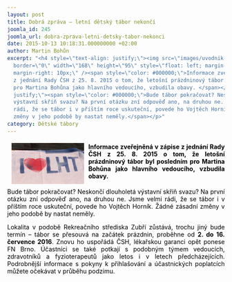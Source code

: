 ```yaml
---
layout: post
title: Dobrá zpráva – letní dětský tábor nekončí
joomla_id: 245
joomla_url: dobra-zprava-letni-detsky-tabor-nekonci
date: 2015-10-13 10:18:31.000000000 +02:00
author: Martin Bohůn
excerpt: "<h4 style=\"text-align: justify;\"><img src=\"images/uvodnik-clanku-foto/i%20love%20lht.jpg\"
  border=\"0\" width=\"168\" height=\"95\" style=\"float: left; margin-left: 10px;
  margin-right: 10px;\" /><span style=\"color: #000000;\">Informace zveřejněná v zápise
  z jednání Rady ČSH z 25. 8. 2015 o tom, že letošní prázdninový tábor byl posledním
  pro Martina Bohůna jako hlavního vedoucího, vzbudila obavy. </span></h4>\r\n<p style=\"text-align:
  justify;\"><span style=\"color: #000000;\">Bude tábor pokračovat? Neskončí dlouholetá
  výstavní skříň svazu? Na první otázku zní odpověď ano, na druhou ne. Jsme velmi
  rádi, že se tábor i v příštím roce uskuteční, povede ho Vojtěch Horník. Žádné zásadní
  změny v jeho podobě by nastat neměly.</span></p>"
category: Dětské tábory
---
```

<h4 style="text-align: justify;"><img src="images/uvodnik-clanku-foto/i%20love%20lht.jpg" border="0" width="168" height="95" style="float: left; margin-left: 10px; margin-right: 10px;" /><span style="color: #000000;">Informace zveřejněná v zápise z jednání Rady ČSH z 25. 8. 2015 o tom, že letošní prázdninový tábor byl posledním pro Martina Bohůna jako hlavního vedoucího, vzbudila obavy. </span></h4>

<p style="text-align: justify;"><span style="color: #000000;">Bude tábor pokračovat? Neskončí dlouholetá výstavní skříň svazu? Na první otázku zní odpověď ano, na druhou ne. Jsme velmi rádi, že se tábor i v příštím roce uskuteční, povede ho Vojtěch Horník. Žádné zásadní změny v jeho podobě by nastat neměly.</span></p>



<p style="text-align: justify;"><span style="color: #000000;">Lokalita v podobě Rekreačního střediska Zubří zůstává, trochu jiný bude termín – tábor se přesouvá na začátek prázdnin, proběhne od <strong>2. do 16. července 2016</strong>. Znovu ho uspořádá ČSH, lékařskou garanci opět ponese FN Brno. Účastníci se také potkají s podobným týmem vedoucích, zdravotníků a fyzioterapeutů jako letos i v letech předcházejících. Podrobnější informace s pokyny k přihlašování a účastnických poplatcích můžete očekávat v průběhu podzimu.</span></p>
